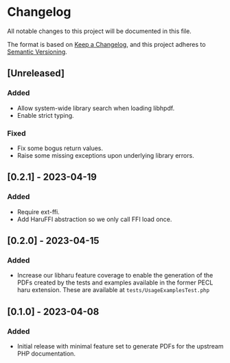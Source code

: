 # Changelog

All notable changes to this project will be documented in this file.

The format is based on [Keep a Changelog](https://keepachangelog.com/en/1.1.0/),
and this project adheres to [Semantic Versioning](https://semver.org/spec/v2.0.0.html).

## [Unreleased]

### Added

- Allow system-wide library search when loading libhpdf.
- Enable strict typing.

### Fixed

- Fix some bogus return values.
- Raise some missing exceptions upon underlying library errors.

## [0.2.1] - 2023-04-19

### Added

- Require ext-ffi.
- Add HaruFFI abstraction so we only call FFI load once.

## [0.2.0] - 2023-04-15

### Added

- Increase our libharu feature coverage to enable the generation of the PDFs
  created by the tests and examples available in the former PECL haru
  extension. These are available at `tests/UsageExamplesTest.php`

## [0.1.0] - 2023-04-08

### Added

- Initial release with minimal feature set to generate PDFs for the upstream
  PHP documentation.

